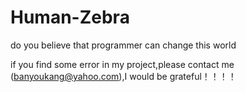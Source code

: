 # Human-Zebra
do you believe that programmer can change this world  

if you find some error in my project,please contact me (banyoukang@yahoo.com),I would be grateful！！！！


